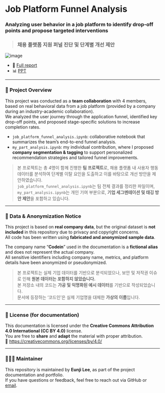 # Job Platform Funnel Analysis  
### Analyzing user behavior in a job platform to identify drop-off points and propose targeted interventions  
> ### 채용 플랫폼 지원 퍼널 진단 및 단계별 개선 제안  

![image](https://github.com/user-attachments/assets/bd320d08-e138-4f26-9968-4f5561aed662)

- 📄 [Full report](https://hypernomadd.notion.site/team2-report?pvs=74)  
- 📊 [PPT](https://www.canva.com/design/DAGn4BXbGE8/PzBlfCzSuHfHH6QSeOb0fw/edit?utm_content=DAGn4BXbGE8&utm_campaign=designshare&utm_medium=link2&utm_source=sharebutton)

---

### 🤝 Project Overview

This project was conducted as a **team collaboration** with 4 members, based on real behavioral data from a job platform (provided by a company during an industry-academic collaboration).  
We analyzed the user journey through the application funnel, identified key drop-off points, and proposed stage-specific solutions to increase completion rates.

- `job_platform_funnel_analysis.ipynb`: collaborative notebook that summarizes the team’s end-to-end funnel analysis.
- `my_part_analysis.ipynb`: my individual contribution, where I proposed **company segmentation & tagging** to support personalized recommendation strategies and tailored funnel improvements.

> 본 프로젝트는 총 4명이 함께 진행한 **팀 프로젝트**로, 채용 플랫폼 내 사용자 행동 데이터를 분석하여 단계별 이탈 요인을 도출하고 이를 바탕으로 개선 방안을 제안하였습니다.  
> `job_platform_funnel_analysis.ipynb`는 팀 전체 결과를 정리한 파일이며, `my_part_analysis.ipynb`는 개인 기여 부분으로, **기업 세그멘테이션 및 태깅 방안 제안**을 포함하고 있습니다.

---

### 📁 Data & Anonymization Notice

This project is based on **real company data**, but the original dataset is **not included** in this repository due to privacy and copyright concerns.  
All code has been written using **fabricated and anonymized sample data**.

The company name “**Codein**” used in the documentation is a **fictional alias** and does not represent the actual company.  
All sensitive identifiers including company name, metrics, and platform details have been anonymized or pseudonymized.

> 본 프로젝트는 실제 기업 데이터를 기반으로 분석되었으나, 보안 및 저작권 이슈로 인해 **원본 데이터는 포함하지 않았습니다.**  
> 본 저장소 내의 코드는 **가공 및 익명화된 예시 데이터**를 기반으로 작성되었습니다.  
> 문서에 등장하는 ‘코드인’은 실제 기업명을 대체한 **가상의 이름**입니다.

---

### 📄 License (for documentation)

This documentation is licensed under the **Creative Commons Attribution 4.0 International (CC BY 4.0)** license.  
You are free to **share** and **adapt** the material with proper attribution.  
🔗 https://creativecommons.org/licenses/by/4.0/

---

### 🙋🏻‍♀️ Maintainer

This repository is maintained by **Eunji Lee**, as part of the project documentation and portfolio.  
If you have questions or feedback, feel free to reach out via GitHub or [email](olozl1228@gmail.com).

